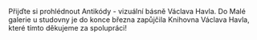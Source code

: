 
Přijďte si prohlédnout Antikódy - vizuální básně Václava Havla. Do Malé galerie
u studovny je do konce března zapůjčila Knihovna Václava Havla, které tímto
děkujeme za spolupráci!
